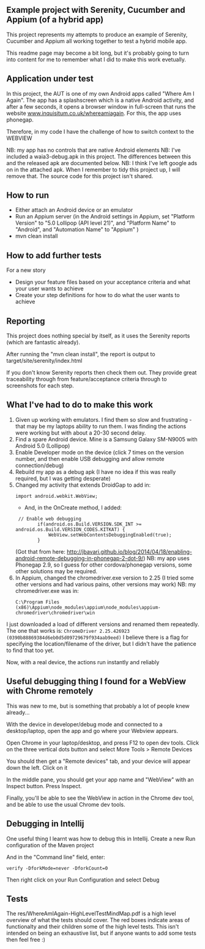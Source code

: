 Example project with Serenity, Cucumber and Appium (of a hybrid app)
------------------------------------------------------------------
This project represents my attempts to produce an example of Serenity, Cucumber and Appium all working together to test a hybrid mobile app.

This readme page may become a bit long, but it's probably going to turn into content for me to remember what I did to make this work evetually.

Application under test
--------------------
In this project, the AUT is one of my own Android apps called "Where Am I Again". The app has a splashscreen which is a native Android activity, and after a few seconds, it opens a browser window in full-screen that runs the website www.inquisitum.co.uk/whereamiagain. For this, the app uses phonegap.

Therefore, in my code I have the challenge of how to switch context to the WEBVIEW

NB: my app has no controls that are native Android elements
NB: I've included a waia3-debug.apk in this project. The differences between this and the released apk are documented below.
NB: I think I've left google ads on in the attached apk. When I remember to tidy this project up, I will remove that. The source code for this project isn't shared.

How to run
---------
* Either attach an Android device or an emulator
* Run an Appium server (in the Android settings in Appium, set "Platform Version" to "5.0 Lollipop (API level 21)", and "Platform Name" to "Android", and "Automation Name" to "Appium" )
* mvn clean install


How to add further tests
-----------------------
For a new story
* Design your feature files based on your acceptance criteria and what your user wants to achieve
* Create your step definitions for how to do what the user wants to achieve


Reporting
--------
This project does nothing special by itself, as it uses the Serenity reports (which are fantastic already).

After running the "mvn clean install", the report is output to target/site/serenity/index.html

If you don't know Serenity reports then check them out. They provide great traceability through from feature/acceptance criteria through to screenshots for each step.



What I've had to do to make this work
-----------------------------------
1. Given up working with emulators. I find them so slow and frustrating - that may be my laptops ability to run them. I was finding the actions were working but with about a 20-30 second delay.
2. Find a spare Android device. Mine is a Samsung Galaxy SM-N9005 with Android 5.0 (Lollipop)
3. Enable Developer mode on the device (click 7 times on the version number, and then enable USB debugging and allow remote connection/debug)
4. Rebuild my app as a debug apk (I have no idea if this was really required, but I was getting desperate)
5. Changed my activity that extends DroidGap to add in:
    ```
    import android.webkit.WebView;
    ```
    * And, in the OnCreate method, I added:
    ```
     // Enable web debugging
            if(android.os.Build.VERSION.SDK_INT >= android.os.Build.VERSION_CODES.KITKAT) {
                WebView.setWebContentsDebuggingEnabled(true);
            }
      ```
      (Got that from here: http://jbavari.github.io/blog/2014/04/18/enabling-android-remote-debugging-in-phonegap-2-dot-9/)
     NB: my app uses Phonegap 2.9, so I guess for other cordova/phonegap versions, some other solutions may be required. 
6. In Appium, changed the chromedriver.exe version to 2.25 (I tried some other versions and had various pains, other versions may work)
NB: my chromedriver.exe was in: 
    ```
    C:\Program Files (x86)\Appium\node_modules\appium\node_modules\appium-chromedriver\chromedriver\win
    ```
I just downloaded a load of different versions and renamed them repeatedly. The one that works is:
    ```
    ChromeDriver 2.25.426923 (0390b88869384d6eb0d5d09729679f934aab9eed)
    ```
I believe there is a flag for specifying the location/filename of the driver, but I didn't have the patience to find that too yet.

Now, with a real device, the actions run instantly and reliably

Useful debugging thing I found for a WebView with Chrome remotely
----------------------------
This was new to me, but is something that probably a lot of people knew already...

With the device in developer/debug mode and connected to a desktop/laptop, open the app and go where your Webview appears.

Open Chrome in your laptop/desktop, and press F12 to open dev tools. Click on the three vertical dots button and select More Tools > Remote Devices

You should then get a "Remote devices" tab, and your device will appear down the left. Click on it

In the middle pane, you should get your app name and "WebView" with an Inspect button. Press Inspect.
 
Finally, you'll be able to see the WebView in action in the Chrome dev tool, and be able to use the usual Chrome dev tools.
 
Debugging in Intellij
-------------------
One useful thing I learnt was how to debug this in Intellij. Create a new Run configuration of the Maven project

And in the "Command line" field, enter: 
```
verify -DforkMode=never -DforkCount=0
```
Then right click on your Run Configuration and select Debug


Tests
----
The res/WhereAmIAgain-HighLevelTestMindMap.pdf is a high level overview of what the tests should cover.
The red boxes indicate areas of functionalty and their children some of the high level tests. This isn't intended on being an exhaustive list, but if anyone wants to add some tests then feel free :)


